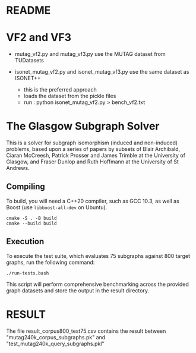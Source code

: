 # README

VF2 and VF3
============


- mutag_vf2.py and mutag_vf3.py use the MUTAG dataset from TUDatasets

- isonet_mutag_vf2.py and isonet_mutag_vf3.py use the same dataset as ISONET++
    - this is the preferred approach
    - loads the dataset from the pickle files
    - run : python isonet_mutag_vf2.py > bench_vf2.txt
    
The Glasgow Subgraph Solver
===========================

This is a solver for subgraph isomorphism (induced and non-induced) problems, based upon a series of
papers by subsets of Blair Archibald, Ciaran McCreesh, Patrick Prosser and James Trimble at the
University of Glasgow, and Fraser Dunlop and Ruth Hoffmann at the University of St Andrews.

Compiling
---------

To build, you will need a C++20 compiler, such as GCC 10.3, as well as Boost (use
``libboost-all-dev`` on Ubuntu).

```shell
cmake -S . -B build
cmake --build build
```

Execution
---------

To execute the test suite, which evaluates 75 subgraphs against 800 target graphs, run the following command:

```shell
./run-tests.bash
```

This script will perform comprehensive benchmarking across the provided graph datasets and store the output in the result directory.


RESULT
======
The file result_corpus800_test75.csv contains the result between "mutag240k_corpus_subgraphs.pk" and "test_mutag240k_query_subgraphs.pkl"
